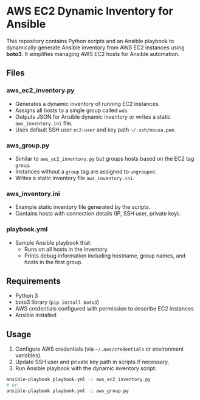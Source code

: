 # AWS EC2 Dynamic Inventory for Ansible

This repository contains Python scripts and an Ansible playbook to dynamically generate Ansible inventory from AWS EC2 instances using **boto3**. It simplifies managing AWS EC2 hosts for Ansible automation.

## Files

### aws_ec2_inventory.py
- Generates a dynamic inventory of running EC2 instances.
- Assigns all hosts to a single group called `web`.
- Outputs JSON for Ansible dynamic inventory or writes a static `aws_inventory.ini` file.
- Uses default SSH user `ec2-user` and key path `~/.ssh/mousa.pem`.

### aws_group.py
- Similar to `aws_ec2_inventory.py` but groups hosts based on the EC2 tag `group`.
- Instances without a `group` tag are assigned to `ungrouped`.
- Writes a static inventory file `aws_inventory.ini`.

### aws_inventory.ini
- Example static inventory file generated by the scripts.
- Contains hosts with connection details (IP, SSH user, private key).

### playbook.yml
- Sample Ansible playbook that:
  - Runs on all hosts in the inventory.
  - Prints debug information including hostname, group names, and hosts in the first group.

## Requirements
- Python 3
- boto3 library (`pip install boto3`)
- AWS credentials configured with permission to describe EC2 instances
- Ansible installed

## Usage
1. Configure AWS credentials (via `~/.aws/credentials` or environment variables).
2. Update SSH user and private key path in scripts if necessary.
3. Run Ansible playbook with the dynamic inventory script:

```bash
ansible-playbook playbook.yml -i aws_ec2_inventory.py
# or
ansible-playbook playbook.yml -i aws_group.py
